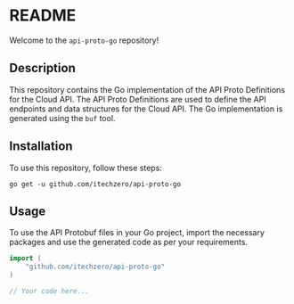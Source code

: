 # README

Welcome to the `api-proto-go` repository!

## Description

This repository contains the Go implementation of the API Proto Definitions for the Cloud API. The API Proto Definitions are used to define the API endpoints and data structures for the Cloud API. The Go implementation is generated using the `buf` tool.

## Installation

To use this repository, follow these steps:
```
go get -u github.com/itechzero/api-proto-go
```

## Usage

To use the API Protobuf files in your Go project, import the necessary packages and use the generated code as per your requirements.

```go
import (
    "github.com/itechzero/api-proto-go"
)

// Your code here...
```
